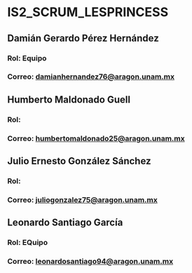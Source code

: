 # IS2_SCRUM_LESPRINCESS

## Damián Gerardo Pérez Hernández 
### Rol: Equipo
### Correo: damianhernandez76@aragon.unam.mx
## Humberto Maldonado Guell
### Rol:
### Correo: humbertomaldonado25@aragon.unam.mx
## Julio Ernesto González Sánchez
### Rol:
### Correo: juliogonzalez75@aragon.unam.mx
## Leonardo Santiago García
### Rol: EQuipo
### Correo: leonardosantiago94@aragon.unam.mx
